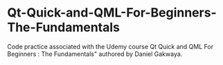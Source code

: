 # Qt-Quick-and-QML-For-Beginners-The-Fundamentals
Code practice associated with the Udemy course Qt Quick and QML For Beginners : The Fundamentals"  authored by Daniel Gakwaya.
